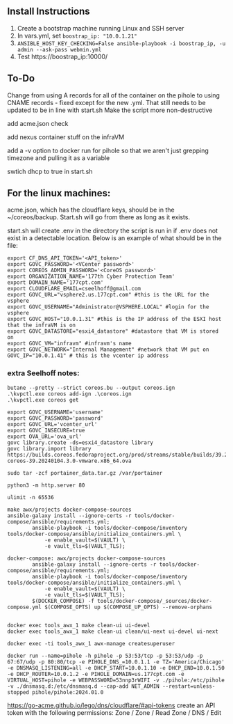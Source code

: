 ## Install Instructions
1. Create a bootstrap machine running Linux and SSH server
1. In vars.yml, set ```boostrap_ip: "10.0.1.21"```
2. ```ANSIBLE_HOST_KEY_CHECKING=False ansible-playbook -i boostrap_ip, -u admin --ask-pass webmin.yml```
3. Test https://boostrap_ip:10000/

## To-Do
Change from using A records for all of the container on the pihole to using CNAME records
    - fixed except for the new .yml. That still needs to be updated to be in line with start.sh
Make the script more non-destructive

add acme.json check

add nexus container stuff on the infraVM

add a -v option to docker run for pihole so that we aren't just grepping timezone and pulling it as a variable 

swtich dhcp to true in start.sh

## For the linux machines:

acme.json, which has the cloudflare keys, should be in the ~/coreos/backup. Start.sh will go from there as long as it exists. 

start.sh will create .env in the directory the script is run in if .env does not exist in a detectable location. Below is an example of what should be in the file:
```
export CF_DNS_API_TOKEN='<API_token>' 
export GOVC_PASSWORD='<VCenter password>'
export COREOS_ADMIN_PASSWORD='<CoreOS password>'
export ORGANIZATION_NAME='177th Cyber Protection Team'
export DOMAIN_NAME='177cpt.com'
export CLOUDFLARE_EMAIL=cseelhoff@gmail.com
export GOVC_URL="vsphere2.us.177cpt.com" #this is the URL for the vsphere
export GOVC_USERNAME="Administrator@VSPHERE.LOCAL" #login for the vsphere
export GOVC_HOST="10.0.1.31" #this is the IP address of the ESXI host that the infraVM is on
export GOVC_DATASTORE="esxi4_datastore" #datastore that VM is stored on
export GOVC_VM="infravm" #infravm's name
export GOVC_NETWORK="Internal Management" #network that VM put on 
GOVC_IP="10.0.1.41" # this is the vcenter ip address
```

### extra Seelhoff notes:
```
butane --pretty --strict coreos.bu --output coreos.ign
.\kvpctl.exe coreos add-ign .\coreos.ign
.\kvpctl.exe coreos get

export GOVC_USERNAME='username'
export GOVC_PASSWORD='password'
export GOVC_URL='vcenter_url'
export GOVC_INSECURE=true
export OVA_URL='ova_url'
govc library.create -ds=esxi4_datastore library
govc library.import library https://builds.coreos.fedoraproject.org/prod/streams/stable/builds/39.20240104.3.0/x86_64/fedora-coreos-39.20240104.3.0-vmware.x86_64.ova

sudo tar -zcf portainer_data.tar.gz /var/portainer

python3 -m http.server 80

ulimit -n 65536 

make awx/projects docker-compose-sources
ansible-galaxy install --ignore-certs -r tools/docker-compose/ansible/requirements.yml;
        ansible-playbook -i tools/docker-compose/inventory tools/docker-compose/ansible/initialize_containers.yml \
            -e enable_vault=$(VAULT) \
            -e vault_tls=$(VAULT_TLS);
            
docker-compose: awx/projects docker-compose-sources
        ansible-galaxy install --ignore-certs -r tools/docker-compose/ansible/requirements.yml;
        ansible-playbook -i tools/docker-compose/inventory tools/docker-compose/ansible/initialize_containers.yml \
            -e enable_vault=$(VAULT) \
            -e vault_tls=$(VAULT_TLS);
        $(DOCKER_COMPOSE) -f tools/docker-compose/_sources/docker-compose.yml $(COMPOSE_OPTS) up $(COMPOSE_UP_OPTS) --remove-orphans


docker exec tools_awx_1 make clean-ui ui-devel
docker exec tools_awx_1 make clean-ui clean/ui-next ui-devel ui-next

docker exec -ti tools_awx_1 awx-manage createsuperuser

docker run --name=pihole -h pihole -p 53:53/tcp -p 53:53/udp -p 67:67/udp -p 80:80/tcp -e PIHOLE_DNS_=10.0.1.1 -e TZ='America/Chicago' -e DNSMASQ_LISTENING=all -e DHCP_START=10.0.1.10 -e DHCP_END=10.0.1.50 -e DHCP_ROUTER=10.0.1.2 -e PIHOLE_DOMAIN=us.177cpt.com -e VIRTUAL_HOST=pihole -e WEBPASSWORD=53nnp3rWIFI -v ./pihole:/etc/pihole -v ./dnsmasq.d:/etc/dnsmasq.d --cap-add NET_ADMIN --restart=unless-stopped pihole/pihole:2024.01.0
```
https://go-acme.github.io/lego/dns/cloudflare/#api-tokens
create an API token with the following permissions:
Zone / Zone / Read
Zone / DNS / Edit

